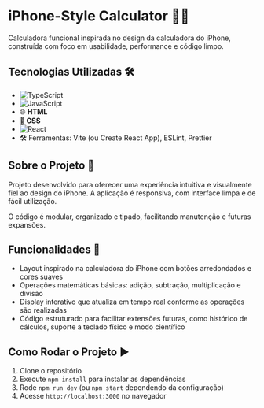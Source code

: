 # iPhone-Style Calculator 📱✨

Calculadora funcional inspirada no design da calculadora do iPhone, construída com foco em usabilidade, performance e código limpo.

## Tecnologias Utilizadas 🛠️

- ![TypeScript](https://img.shields.io/badge/TypeScript-3178C6?style=flat&logo=typescript&logoColor=white) 
- ![JavaScript](https://img.shields.io/badge/JavaScript-F7DF1E?style=flat&logo=javascript&logoColor=black)
- 🌐 **HTML**  
- 🎨 **CSS**  
- ![React](https://img.shields.io/badge/React-61DAFB?style=flat&logo=react&logoColor=black)
- 🛠️ Ferramentas: Vite (ou Create React App), ESLint, Prettier

## Sobre o Projeto 📖

Projeto desenvolvido para oferecer uma experiência intuitiva e visualmente fiel ao design do iPhone. A aplicação é responsiva, com interface limpa e de fácil utilização.

O código é modular, organizado e tipado, facilitando manutenção e futuras expansões.

## Funcionalidades 🚀

- Layout inspirado na calculadora do iPhone com botões arredondados e cores suaves  
- Operações matemáticas básicas: adição, subtração, multiplicação e divisão  
- Display interativo que atualiza em tempo real conforme as operações são realizadas  
- Código estruturado para facilitar extensões futuras, como histórico de cálculos, suporte a teclado físico e modo científico  

## Como Rodar o Projeto ▶️

1. Clone o repositório  
2. Execute `npm install` para instalar as dependências  
3. Rode `npm run dev` (ou `npm start` dependendo da configuração)  
4. Acesse `http://localhost:3000` no navegador  


